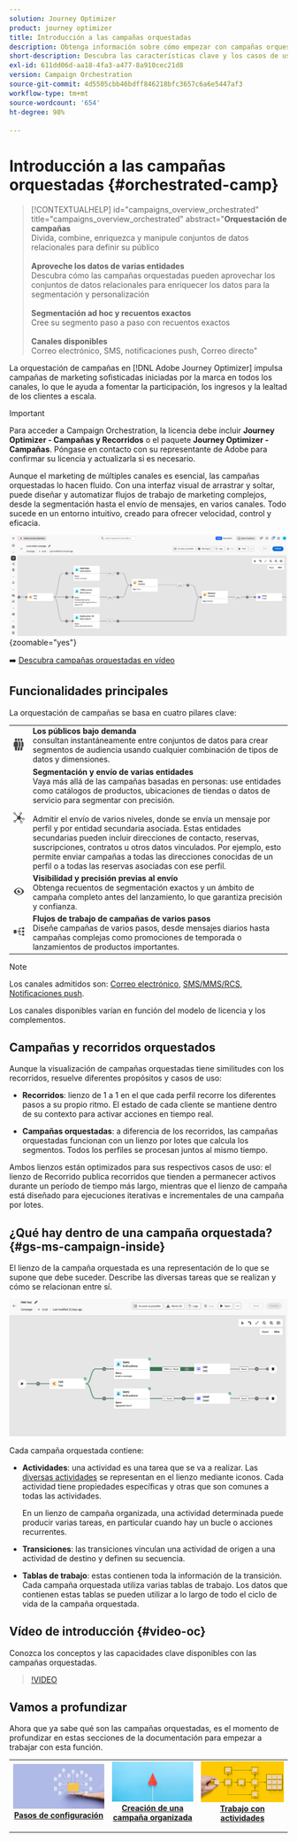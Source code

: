 ```yaml
---
solution: Journey Optimizer
product: journey optimizer
title: Introducción a las campañas orquestadas
description: Obtenga información sobre cómo empezar con campañas orquestadas
short-description: Descubra las características clave y los casos de uso de las campañas orquestadas
exl-id: 611dd06d-aa18-4fa3-a477-8a910cec21d8
version: Campaign Orchestration
source-git-commit: 4d5505cbb46bdff846218bfc3657c6a6e5447af3
workflow-type: tm+mt
source-wordcount: '654'
ht-degree: 98%

---
```



# Introducción a las campañas orquestadas {#orchestrated-camp}

>[!CONTEXTUALHELP]
>id="campaigns_overview_orchestrated"
>title="campaigns_overview_orchestrated"
>abstract="<b>Orquestación de campañas</b><br/>Divida, combine, enriquezca y manipule conjuntos de datos relacionales para definir su público<br/><br/> <b>Aproveche los datos de varias entidades</b><br/>Descubra cómo las campañas orquestadas pueden aprovechar los conjuntos de datos relacionales para enriquecer los datos para la segmentación y personalización<br/><br/><b>Segmentación ad hoc y recuentos exactos</b><br/>Cree su segmento paso a paso con recuentos exactos<br/><br/><b>Canales disponibles</b><br/>Correo electrónico, SMS, notificaciones push, Correo directo"

La orquestación de campañas en [!DNL Adobe Journey Optimizer] impulsa campañas de marketing sofisticadas iniciadas por la marca en todos los canales, lo que le ayuda a fomentar la participación, los ingresos y la lealtad de los clientes a escala.

>[!IMPORTANT]
>
>Para acceder a Campaign Orchestration, la licencia debe incluir **Journey Optimizer - Campañas y Recorridos** o el paquete **Journey Optimizer - Campañas**. Póngase en contacto con su representante de Adobe para confirmar su licencia y actualizarla si es necesario.

Aunque el marketing de múltiples canales es esencial, las campañas orquestadas lo hacen fluido. Con una interfaz visual de arrastrar y soltar, puede diseñar y automatizar flujos de trabajo de marketing complejos, desde la segmentación hasta el envío de mensajes, en varios canales. Todo sucede en un entorno intuitivo, creado para ofrecer velocidad, control y eficacia.

![](assets/canvas-example-diagram.png){zoomable="yes"}

➡️ [Descubra campañas orquestadas en vídeo](#video-oc)

## Funcionalidades principales

La orquestación de campañas se basa en cuatro pilares clave:

<table style="table-layout:auto">
<tr style="border: 0;">
<td><img alt="Públicos bajo demanda" src="assets/do-not-localize/icon-audience.svg" width="150px"></a></td><td><b>Los públicos bajo demanda</b><br/>consultan instantáneamente entre conjuntos de datos para crear segmentos de audiencia usando cualquier combinación de tipos de datos y dimensiones.</td></tr>
<tr style="border: 0;">
<td><img alt="Segmentación y envío de varias entidades" src="assets/do-not-localize/icon-entity.svg" width="150px"></a></td><td><b>Segmentación y envío de varias entidades</b><br/>Vaya más allá de las campañas basadas en personas: use entidades como catálogos de productos, ubicaciones de tiendas o datos de servicio para segmentar con precisión.<br/><br/>
Admitir el envío de varios niveles, donde se envía un mensaje por perfil y por entidad secundaria asociada. Estas entidades secundarias pueden incluir direcciones de contacto, reservas, suscripciones, contratos u otros datos vinculados. Por ejemplo, esto permite enviar campañas a todas las direcciones conocidas de un perfil o a todas las reservas asociadas con ese perfil.</td></tr>
<tr style="border: 0;">
<td><img alt="Visibilidad y precisión previas al envío" src="assets/do-not-localize/icon-visibility.svg" width="150px"></a></td><td><b>Visibilidad y precisión previas al envío</b><br/>Obtenga recuentos de segmentación exactos y un ámbito de campaña completo antes del lanzamiento, lo que garantiza precisión y confianza.</td></tr>
<tr style="border: 0;">
<td><img alt="Flujos de trabajo de campañas de varios pasos" src="assets/do-not-localize/icon-multistep.svg" width="150px"></a></td><td><b>Flujos de trabajo de campañas de varios pasos</b><br/>Diseñe campañas de varios pasos, desde mensajes diarios hasta campañas complejas como promociones de temporada o lanzamientos de productos importantes.</td></tr>
</table>


>[!NOTE]
>
>Los canales admitidos son: [Correo electrónico](../email/get-started-email.md), [SMS/MMS/RCS](../sms/get-started-sms.md), [Notificaciones push](../push/get-started-push.md).
>
>Los canales disponibles varían en función del modelo de licencia y los complementos.

## Campañas y recorridos orquestados

Aunque la visualización de campañas orquestadas tiene similitudes con los recorridos, resuelve diferentes propósitos y casos de uso:

* **Recorridos**: lienzo de 1 a 1 en el que cada perfil recorre los diferentes pasos a su propio ritmo. El estado de cada cliente se mantiene dentro de su contexto para activar acciones en tiempo real.

* **Campañas orquestadas**: a diferencia de los recorridos, las campañas orquestadas funcionan con un lienzo por lotes que calcula los segmentos. Todos los perfiles se procesan juntos al mismo tiempo.

Ambos lienzos están optimizados para sus respectivos casos de uso: el lienzo de Recorrido publica recorridos que tienden a permanecer activos durante un período de tiempo más largo, mientras que el lienzo de campaña está diseñado para ejecuciones iterativas e incrementales de una campaña por lotes.

## ¿Qué hay dentro de una campaña orquestada? {#gs-ms-campaign-inside}

El lienzo de la campaña orquestada es una representación de lo que se supone que debe suceder. Describe las diversas tareas que se realizan y cómo se relacionan entre sí.

![imagen que muestra el lienzo de una campaña orquestada](assets/canvas-example.png)

Cada campaña orquestada contiene:

* **Actividades**: una actividad es una tarea que se va a realizar. Las [diversas actividades](activities/about-activities.md) se representan en el lienzo mediante iconos. Cada actividad tiene propiedades específicas y otras que son comunes a todas las actividades.

  En un lienzo de campaña organizada, una actividad determinada puede producir varias tareas, en particular cuando hay un bucle o acciones recurrentes.

* **Transiciones**: las transiciones vinculan una actividad de origen a una actividad de destino y definen su secuencia.

* **Tablas de trabajo**: estas contienen toda la información de la transición. Cada campaña orquestada utiliza varias tablas de trabajo. Los datos que contienen estas tablas se pueden utilizar a lo largo de todo el ciclo de vida de la campaña orquestada.


## Vídeo de introducción {#video-oc}

Conozca los conceptos y las capacidades clave disponibles con las campañas orquestadas.


>[!VIDEO](https://video.tv.adobe.com/v/3471538/?learn=on&enablevpops)


## Vamos a profundizar

Ahora que ya sabe qué son las campañas orquestadas, es el momento de profundizar en estas secciones de la documentación para empezar a trabajar con esta función.

<table><tr style="border: 0; text-align: center;">
<td>
<a href="gs-campaign-creation.md">
<img alt="Acceso y administración de campañas" src="assets/do-not-localize/workflow-access.jpeg">
</a>
<div>
<a href="gs-campaign-creation.md"><strong>Pasos de configuración</strong></a>
</div>
<p>
</td>
<td>
<a href="create-orchestrated-campaign.md">
<img alt="Posible cliente" src="assets/do-not-localize/workflow-create.jpeg">
</a>
<div><a href="create-orchestrated-campaign.md"><strong>Creación de una campaña organizada</strong>
</div>
<p>
</td>
<td>
<a href="activities/about-activities.md">
<img alt="Poco frecuente" src="assets/do-not-localize/workflow-activities.jpeg">
</a>
<div>
<a href="activities/about-activities.md"><strong>Trabajo con actividades</strong></a>
</div>
<p></td>
</tr></table>
